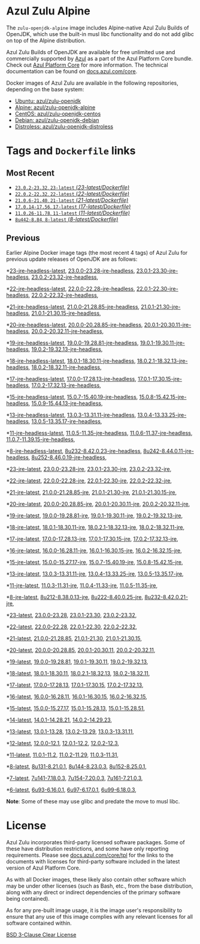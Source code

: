 Azul Zulu Alpine
================

The `zulu-openjdk-alpine` image includes Alpine-native Azul Zulu Builds of OpenJDK, which use the built-in musl libc functionality
and do not add glibc on top of the Alpine distribution.

Azul Zulu Builds of OpenJDK are available for free unlimited use and commercially supported by [Azul][1] as a part of the Azul Platform Core bundle.
Check out [Azul Platform Core][2] for more information. The technical documentation can be found on [docs.azul.com/core][3].

Docker images of Azul Zulu are available in the following repositories, depending on the base system:

  * [Ubuntu: azul/zulu-openjdk][4]
  * [Alpine: azul/zulu-openjdk-alpine][5]
  * [CentOS: azul/zulu-openjdk-centos][6]
  * [Debian: azul/zulu-openjdk-debian][7]
  * [Distroless: azul/zulu-openjdk-distroless][8]

Tags and `Dockerfile` links
===========================

Most Recent
-----------


  * [`23.0.2-23.32`, `23-latest` (*23-latest/Dockerfile)*][34]
  * [`22.0.2-22.32`, `22-latest` (*22-latest/Dockerfile)*][44]
  * [`21.0.6-21.40`, `21-latest` (*21-latest/Dockerfile)*][54]
  * [`17.0.14-17.56`, `17-latest` (*17-latest/Dockerfile)*][109]
  * [`11.0.26-11.78`, `11-latest` (*11-latest/Dockerfile)*][239]
  * [`8u442-8.84`, `8-latest` (*8-latest/Dockerfile)*][323]

Previous
--------

Earlier Alpine Docker image tags (the most recent 4 tags) of Azul Zulu for previous update releases of OpenJDK are as follows:


  *[23-jre-headless-latest][11],
  [23.0.0-23.28-jre-headless][37],
  [23.0.1-23.30-jre-headless][39],
  [23.0.2-23.32-jre-headless][43],
  
  *[22-jre-headless-latest][12],
  [22.0.0-22.28-jre-headless][45],
  [22.0.1-22.30-jre-headless][49],
  [22.0.2-22.32-jre-headless][53],
  
  *[21-jre-headless-latest][13],
  [21.0.0-21.28.85-jre-headless][55],
  [21.0.1-21.30-jre-headless][59],
  [21.0.1-21.30.15-jre-headless][61],
  
  
  
  
  
  
  *[20-jre-headless-latest][14],
  [20.0.0-20.28.85-jre-headless][82],
  [20.0.1-20.30.11-jre-headless][84],
  [20.0.2-20.32.11-jre-headless][88],
  
  *[19-jre-headless-latest][15],
  [19.0.0-19.28.81-jre-headless][90],
  [19.0.1-19.30.11-jre-headless][94],
  [19.0.2-19.32.13-jre-headless][98],
  
  *[18-jre-headless-latest][16],
  [18.0.1-18.30.11-jre-headless][100],
  [18.0.2.1-18.32.13-jre-headless][104],
  [18.0.2-18.32.11-jre-headless][106],
  
  *[17-jre-headless-latest][17],
  [17.0.0-17.28.13-jre-headless][110],
  [17.0.1-17.30.15-jre-headless][115],
  [17.0.2-17.32.13-jre-headless][118],
  
  
  
  
  
  
  
  
  
  
  
  
  
  
  
  
  *[15-jre-headless-latest][18],
  [15.0.7-15.40.19-jre-headless][182],
  [15.0.8-15.42.15-jre-headless][186],
  [15.0.9-15.44.13-jre-headless][188],
  
  
  *[13-jre-headless-latest][19],
  [13.0.3-13.31.11-jre-headless][199],
  [13.0.4-13.33.25-jre-headless][204],
  [13.0.5-13.35.17-jre-headless][207],
  
  
  
  
  
  
  
  
  
  
  *[11-jre-headless-latest][20],
  [11.0.5-11.35-jre-headless][246],
  [11.0.6-11.37-jre-headless][251],
  [11.0.7-11.39.15-jre-headless][254],
  
  
  
  
  
  
  
  
  
  
  
  
  
  
  
  
  
  
  
  
  
  
  
  *[8-jre-headless-latest][21],
  [8u232-8.42.0.23-jre-headless][340],
  [8u242-8.44.0.11-jre-headless][343],
  [8u252-8.46.0.19-jre-headless][345],
  
  
  
  
  
  
  
  
  
  
  
  
  
  
  
  
  
  
  
  
  
  
  
  *[23-jre-latest][22],
  [23.0.0-23.28-jre][35],
  [23.0.1-23.30-jre][40],
  [23.0.2-23.32-jre][42],
  
  *[22-jre-latest][23],
  [22.0.0-22.28-jre][47],
  [22.0.1-22.30-jre][48],
  [22.0.2-22.32-jre][52],
  
  *[21-jre-latest][24],
  [21.0.0-21.28.85-jre][57],
  [21.0.1-21.30-jre][58],
  [21.0.1-21.30.15-jre][63],
  
  
  
  
  
  
  *[20-jre-latest][25],
  [20.0.0-20.28.85-jre][81],
  [20.0.1-20.30.11-jre][85],
  [20.0.2-20.32.11-jre][87],
  
  *[19-jre-latest][26],
  [19.0.0-19.28.81-jre][92],
  [19.0.1-19.30.11-jre][93],
  [19.0.2-19.32.13-jre][96],
  
  *[18-jre-latest][27],
  [18.0.1-18.30.11-jre][102],
  [18.0.2.1-18.32.13-jre][103],
  [18.0.2-18.32.11-jre][107],
  
  *[17-jre-latest][28],
  [17.0.0-17.28.13-jre][112],
  [17.0.1-17.30.15-jre][113],
  [17.0.2-17.32.13-jre][117],
  
  
  
  
  
  
  
  
  
  
  
  
  
  
  
  
  *[16-jre-latest][29],
  [16.0.0-16.28.11-jre][166],
  [16.0.1-16.30.15-jre][167],
  [16.0.2-16.32.15-jre][170],
  
  *[15-jre-latest][30],
  [15.0.0-15.27.17-jre][172],
  [15.0.7-15.40.19-jre][181],
  [15.0.8-15.42.15-jre][185],
  
  
  
  *[13-jre-latest][31],
  [13.0.3-13.31.11-jre][201],
  [13.0.4-13.33.25-jre][203],
  [13.0.5-13.35.17-jre][206],
  
  
  
  
  
  
  
  
  
  
  *[11-jre-latest][32],
  [11.0.3-11.31-jre][242],
  [11.0.4-11.33-jre][245],
  [11.0.5-11.35-jre][247],
  
  
  
  
  
  
  
  
  
  
  
  
  
  
  
  
  
  
  
  
  
  
  
  
  
  
  *[8-jre-latest][33],
  [8u212-8.38.0.13-jre][333],
  [8u222-8.40.0.25-jre][334],
  [8u232-8.42.0.21-jre][337],
  
  
  
  
  
  
  
  
  
  
  
  
  
  
  
  
  
  
  
  
  
  
  
  
  
  
  
  *[23-latest][34],
  [23.0.0-23.28][36],
  [23.0.1-23.30][38],
  [23.0.2-23.32][41],
  
  *[22-latest][44],
  [22.0.0-22.28][46],
  [22.0.1-22.30][50],
  [22.0.2-22.32][51],
  
  *[21-latest][54],
  [21.0.0-21.28.85][56],
  [21.0.1-21.30][60],
  [21.0.1-21.30.15][62],
  
  
  
  
  
  
  *[20-latest][79],
  [20.0.0-20.28.85][80],
  [20.0.1-20.30.11][83],
  [20.0.2-20.32.11][86],
  
  *[19-latest][89],
  [19.0.0-19.28.81][91],
  [19.0.1-19.30.11][95],
  [19.0.2-19.32.13][97],
  
  *[18-latest][99],
  [18.0.1-18.30.11][101],
  [18.0.2.1-18.32.13][105],
  [18.0.2-18.32.11][108],
  
  *[17-latest][109],
  [17.0.0-17.28.13][111],
  [17.0.1-17.30.15][114],
  [17.0.2-17.32.13][116],
  
  
  
  
  
  
  
  
  
  
  
  
  
  
  
  
  *[16-latest][164],
  [16.0.0-16.28.11][165],
  [16.0.1-16.30.15][168],
  [16.0.2-16.32.15][169],
  
  *[15-latest][171],
  [15.0.0-15.27.17][173],
  [15.0.1-15.28.13][174],
  [15.0.1-15.28.51][175],
  
  
  
  
  
  
  
  
  
  
  *[14-latest][193],
  [14.0.1-14.28.21][194],
  [14.0.2-14.29.23][195],
  
  *[13-latest][196],
  [13.0.1-13.28][197],
  [13.0.2-13.29][198],
  [13.0.3-13.31.11][200],
  
  
  
  
  
  
  
  
  
  
  
  
  *[12-latest][235],
  [12.0.0-12.1][236],
  [12.0.1-12.2][237],
  [12.0.2-12.3][238],
  
  *[11-latest][239],
  [11.0.1-11.2][240],
  [11.0.2-11.29][241],
  [11.0.3-11.31][243],
  
  
  
  
  
  
  
  
  
  
  
  
  
  
  
  
  
  
  
  
  
  
  
  
  
  
  
  
  *[8-latest][323],
  [8u131-8.21.0.1][324],
  [8u144-8.23.0.3][325],
  [8u152-8.25.0.1][326],
  
  
  
  
  
  
  
  
  
  
  
  
  
  
  
  
  
  
  
  
  
  
  
  
  
  
  
  
  
  
  
  
  
  
  
  *[7-latest][415],
  [7u141-7.18.0.3][416],
  [7u154-7.20.0.3][417],
  [7u161-7.21.0.3][418],
  
  
  
  
  
  
  
  
  
  
  
  
  
  
  
  
  
  
  
  
  *[6-latest][438],
  [6u93-6.16.0.1][439],
  [6u97-6.17.0.1][440],
  [6u99-6.18.0.3][441],
  
  
  
  
  **Note**: Some of these may use glibc and predate the move to musl libc.

License
=======

Azul Zulu incorporates third-party licensed software packages. Some of these have distribution restrictions, and some have only reporting requirements. Please see [docs.azul.com/core/tpl][9] for the links to the documents with licenses for third-party software included in the latest version of Azul Platform Core.

As with all Docker images, these likely also contain other software which may be under other licenses (such as Bash, etc., from the base distribution, along with any direct or indirect dependencies of the primary software being contained).

As for any pre-built image usage, it is the image user's responsibility to ensure that any use of this image complies with any relevant licenses for all software contained within.

[BSD 3-Clause Clear License][10]

  [1]: https://www.azul.com/
  [2]: https://www.azul.com/products/core/
  [3]: https://docs.azul.com/core/
  [4]: https://hub.docker.com/r/azul/zulu-openjdk
  [5]: https://hub.docker.com/r/azul/zulu-openjdk-alpine
  [6]: https://hub.docker.com/r/azul/zulu-openjdk-centos
  [7]: https://hub.docker.com/r/azul/zulu-openjdk-debian
  [8]: https://hub.docker.com/r/azul/zulu-openjdk-distroless
  [9]: https://docs.azul.com/core/tpl
  [10]: https://github.com/zulu-openjdk/zulu-openjdk/blob/master/LICENSE.txt


  [11]: https://github.com/zulu-openjdk/zulu-openjdk/blob/master/alpine/23-jre-headless-latest/Dockerfile
  [37]: https://github.com/zulu-openjdk/zulu-openjdk/blob/master/alpine/23.0.0-23.28-jre-headless/Dockerfile
  [39]: https://github.com/zulu-openjdk/zulu-openjdk/blob/master/alpine/23.0.1-23.30-jre-headless/Dockerfile
  [43]: https://github.com/zulu-openjdk/zulu-openjdk/blob/master/alpine/23.0.2-23.32-jre-headless/Dockerfile
  
  [12]: https://github.com/zulu-openjdk/zulu-openjdk/blob/master/alpine/22-jre-headless-latest/Dockerfile
  [45]: https://github.com/zulu-openjdk/zulu-openjdk/blob/master/alpine/22.0.0-22.28-jre-headless/Dockerfile
  [49]: https://github.com/zulu-openjdk/zulu-openjdk/blob/master/alpine/22.0.1-22.30-jre-headless/Dockerfile
  [53]: https://github.com/zulu-openjdk/zulu-openjdk/blob/master/alpine/22.0.2-22.32-jre-headless/Dockerfile
  
  [13]: https://github.com/zulu-openjdk/zulu-openjdk/blob/master/alpine/21-jre-headless-latest/Dockerfile
  [55]: https://github.com/zulu-openjdk/zulu-openjdk/blob/master/alpine/21.0.0-21.28.85-jre-headless/Dockerfile
  [59]: https://github.com/zulu-openjdk/zulu-openjdk/blob/master/alpine/21.0.1-21.30-jre-headless/Dockerfile
  [61]: https://github.com/zulu-openjdk/zulu-openjdk/blob/master/alpine/21.0.1-21.30.15-jre-headless/Dockerfile
  
  
  
  
  
  
  [14]: https://github.com/zulu-openjdk/zulu-openjdk/blob/master/alpine/20-jre-headless-latest/Dockerfile
  [82]: https://github.com/zulu-openjdk/zulu-openjdk/blob/master/alpine/20.0.0-20.28.85-jre-headless/Dockerfile
  [84]: https://github.com/zulu-openjdk/zulu-openjdk/blob/master/alpine/20.0.1-20.30.11-jre-headless/Dockerfile
  [88]: https://github.com/zulu-openjdk/zulu-openjdk/blob/master/alpine/20.0.2-20.32.11-jre-headless/Dockerfile
  
  [15]: https://github.com/zulu-openjdk/zulu-openjdk/blob/master/alpine/19-jre-headless-latest/Dockerfile
  [90]: https://github.com/zulu-openjdk/zulu-openjdk/blob/master/alpine/19.0.0-19.28.81-jre-headless/Dockerfile
  [94]: https://github.com/zulu-openjdk/zulu-openjdk/blob/master/alpine/19.0.1-19.30.11-jre-headless/Dockerfile
  [98]: https://github.com/zulu-openjdk/zulu-openjdk/blob/master/alpine/19.0.2-19.32.13-jre-headless/Dockerfile
  
  [16]: https://github.com/zulu-openjdk/zulu-openjdk/blob/master/alpine/18-jre-headless-latest/Dockerfile
  [100]: https://github.com/zulu-openjdk/zulu-openjdk/blob/master/alpine/18.0.1-18.30.11-jre-headless/Dockerfile
  [104]: https://github.com/zulu-openjdk/zulu-openjdk/blob/master/alpine/18.0.2.1-18.32.13-jre-headless/Dockerfile
  [106]: https://github.com/zulu-openjdk/zulu-openjdk/blob/master/alpine/18.0.2-18.32.11-jre-headless/Dockerfile
  
  [17]: https://github.com/zulu-openjdk/zulu-openjdk/blob/master/alpine/17-jre-headless-latest/Dockerfile
  [110]: https://github.com/zulu-openjdk/zulu-openjdk/blob/master/alpine/17.0.0-17.28.13-jre-headless/Dockerfile
  [115]: https://github.com/zulu-openjdk/zulu-openjdk/blob/master/alpine/17.0.1-17.30.15-jre-headless/Dockerfile
  [118]: https://github.com/zulu-openjdk/zulu-openjdk/blob/master/alpine/17.0.2-17.32.13-jre-headless/Dockerfile
  
  
  
  
  
  
  
  
  
  
  
  
  
  
  
  
  [18]: https://github.com/zulu-openjdk/zulu-openjdk/blob/master/alpine/15-jre-headless-latest/Dockerfile
  [182]: https://github.com/zulu-openjdk/zulu-openjdk/blob/master/alpine/15.0.7-15.40.19-jre-headless/Dockerfile
  [186]: https://github.com/zulu-openjdk/zulu-openjdk/blob/master/alpine/15.0.8-15.42.15-jre-headless/Dockerfile
  [188]: https://github.com/zulu-openjdk/zulu-openjdk/blob/master/alpine/15.0.9-15.44.13-jre-headless/Dockerfile
  
  
  [19]: https://github.com/zulu-openjdk/zulu-openjdk/blob/master/alpine/13-jre-headless-latest/Dockerfile
  [199]: https://github.com/zulu-openjdk/zulu-openjdk/blob/master/alpine/13.0.3-13.31.11-jre-headless/Dockerfile
  [204]: https://github.com/zulu-openjdk/zulu-openjdk/blob/master/alpine/13.0.4-13.33.25-jre-headless/Dockerfile
  [207]: https://github.com/zulu-openjdk/zulu-openjdk/blob/master/alpine/13.0.5-13.35.17-jre-headless/Dockerfile
  
  
  
  
  
  
  
  
  
  
  [20]: https://github.com/zulu-openjdk/zulu-openjdk/blob/master/alpine/11-jre-headless-latest/Dockerfile
  [246]: https://github.com/zulu-openjdk/zulu-openjdk/blob/master/alpine/11.0.5-11.35-jre-headless/Dockerfile
  [251]: https://github.com/zulu-openjdk/zulu-openjdk/blob/master/alpine/11.0.6-11.37-jre-headless/Dockerfile
  [254]: https://github.com/zulu-openjdk/zulu-openjdk/blob/master/alpine/11.0.7-11.39.15-jre-headless/Dockerfile
  
  
  
  
  
  
  
  
  
  
  
  
  
  
  
  
  
  
  
  
  
  
  
  [21]: https://github.com/zulu-openjdk/zulu-openjdk/blob/master/alpine/8-jre-headless-latest/Dockerfile
  [340]: https://github.com/zulu-openjdk/zulu-openjdk/blob/master/alpine/8u232-8.42.0.23-jre-headless/Dockerfile
  [343]: https://github.com/zulu-openjdk/zulu-openjdk/blob/master/alpine/8u242-8.44.0.11-jre-headless/Dockerfile
  [345]: https://github.com/zulu-openjdk/zulu-openjdk/blob/master/alpine/8u252-8.46.0.19-jre-headless/Dockerfile
  
  
  
  
  
  
  
  
  
  
  
  
  
  
  
  
  
  
  
  
  
  
  
  [22]: https://github.com/zulu-openjdk/zulu-openjdk/blob/master/alpine/23-jre-latest/Dockerfile
  [35]: https://github.com/zulu-openjdk/zulu-openjdk/blob/master/alpine/23.0.0-23.28-jre/Dockerfile
  [40]: https://github.com/zulu-openjdk/zulu-openjdk/blob/master/alpine/23.0.1-23.30-jre/Dockerfile
  [42]: https://github.com/zulu-openjdk/zulu-openjdk/blob/master/alpine/23.0.2-23.32-jre/Dockerfile
  
  [23]: https://github.com/zulu-openjdk/zulu-openjdk/blob/master/alpine/22-jre-latest/Dockerfile
  [47]: https://github.com/zulu-openjdk/zulu-openjdk/blob/master/alpine/22.0.0-22.28-jre/Dockerfile
  [48]: https://github.com/zulu-openjdk/zulu-openjdk/blob/master/alpine/22.0.1-22.30-jre/Dockerfile
  [52]: https://github.com/zulu-openjdk/zulu-openjdk/blob/master/alpine/22.0.2-22.32-jre/Dockerfile
  
  [24]: https://github.com/zulu-openjdk/zulu-openjdk/blob/master/alpine/21-jre-latest/Dockerfile
  [57]: https://github.com/zulu-openjdk/zulu-openjdk/blob/master/alpine/21.0.0-21.28.85-jre/Dockerfile
  [58]: https://github.com/zulu-openjdk/zulu-openjdk/blob/master/alpine/21.0.1-21.30-jre/Dockerfile
  [63]: https://github.com/zulu-openjdk/zulu-openjdk/blob/master/alpine/21.0.1-21.30.15-jre/Dockerfile
  
  
  
  
  
  
  [25]: https://github.com/zulu-openjdk/zulu-openjdk/blob/master/alpine/20-jre-latest/Dockerfile
  [81]: https://github.com/zulu-openjdk/zulu-openjdk/blob/master/alpine/20.0.0-20.28.85-jre/Dockerfile
  [85]: https://github.com/zulu-openjdk/zulu-openjdk/blob/master/alpine/20.0.1-20.30.11-jre/Dockerfile
  [87]: https://github.com/zulu-openjdk/zulu-openjdk/blob/master/alpine/20.0.2-20.32.11-jre/Dockerfile
  
  [26]: https://github.com/zulu-openjdk/zulu-openjdk/blob/master/alpine/19-jre-latest/Dockerfile
  [92]: https://github.com/zulu-openjdk/zulu-openjdk/blob/master/alpine/19.0.0-19.28.81-jre/Dockerfile
  [93]: https://github.com/zulu-openjdk/zulu-openjdk/blob/master/alpine/19.0.1-19.30.11-jre/Dockerfile
  [96]: https://github.com/zulu-openjdk/zulu-openjdk/blob/master/alpine/19.0.2-19.32.13-jre/Dockerfile
  
  [27]: https://github.com/zulu-openjdk/zulu-openjdk/blob/master/alpine/18-jre-latest/Dockerfile
  [102]: https://github.com/zulu-openjdk/zulu-openjdk/blob/master/alpine/18.0.1-18.30.11-jre/Dockerfile
  [103]: https://github.com/zulu-openjdk/zulu-openjdk/blob/master/alpine/18.0.2.1-18.32.13-jre/Dockerfile
  [107]: https://github.com/zulu-openjdk/zulu-openjdk/blob/master/alpine/18.0.2-18.32.11-jre/Dockerfile
  
  [28]: https://github.com/zulu-openjdk/zulu-openjdk/blob/master/alpine/17-jre-latest/Dockerfile
  [112]: https://github.com/zulu-openjdk/zulu-openjdk/blob/master/alpine/17.0.0-17.28.13-jre/Dockerfile
  [113]: https://github.com/zulu-openjdk/zulu-openjdk/blob/master/alpine/17.0.1-17.30.15-jre/Dockerfile
  [117]: https://github.com/zulu-openjdk/zulu-openjdk/blob/master/alpine/17.0.2-17.32.13-jre/Dockerfile
  
  
  
  
  
  
  
  
  
  
  
  
  
  
  
  
  [29]: https://github.com/zulu-openjdk/zulu-openjdk/blob/master/alpine/16-jre-latest/Dockerfile
  [166]: https://github.com/zulu-openjdk/zulu-openjdk/blob/master/alpine/16.0.0-16.28.11-jre/Dockerfile
  [167]: https://github.com/zulu-openjdk/zulu-openjdk/blob/master/alpine/16.0.1-16.30.15-jre/Dockerfile
  [170]: https://github.com/zulu-openjdk/zulu-openjdk/blob/master/alpine/16.0.2-16.32.15-jre/Dockerfile
  
  [30]: https://github.com/zulu-openjdk/zulu-openjdk/blob/master/alpine/15-jre-latest/Dockerfile
  [172]: https://github.com/zulu-openjdk/zulu-openjdk/blob/master/alpine/15.0.0-15.27.17-jre/Dockerfile
  [181]: https://github.com/zulu-openjdk/zulu-openjdk/blob/master/alpine/15.0.7-15.40.19-jre/Dockerfile
  [185]: https://github.com/zulu-openjdk/zulu-openjdk/blob/master/alpine/15.0.8-15.42.15-jre/Dockerfile
  
  
  
  [31]: https://github.com/zulu-openjdk/zulu-openjdk/blob/master/alpine/13-jre-latest/Dockerfile
  [201]: https://github.com/zulu-openjdk/zulu-openjdk/blob/master/alpine/13.0.3-13.31.11-jre/Dockerfile
  [203]: https://github.com/zulu-openjdk/zulu-openjdk/blob/master/alpine/13.0.4-13.33.25-jre/Dockerfile
  [206]: https://github.com/zulu-openjdk/zulu-openjdk/blob/master/alpine/13.0.5-13.35.17-jre/Dockerfile
  
  
  
  
  
  
  
  
  
  
  [32]: https://github.com/zulu-openjdk/zulu-openjdk/blob/master/alpine/11-jre-latest/Dockerfile
  [242]: https://github.com/zulu-openjdk/zulu-openjdk/blob/master/alpine/11.0.3-11.31-jre/Dockerfile
  [245]: https://github.com/zulu-openjdk/zulu-openjdk/blob/master/alpine/11.0.4-11.33-jre/Dockerfile
  [247]: https://github.com/zulu-openjdk/zulu-openjdk/blob/master/alpine/11.0.5-11.35-jre/Dockerfile
  
  
  
  
  
  
  
  
  
  
  
  
  
  
  
  
  
  
  
  
  
  
  
  
  
  
  [33]: https://github.com/zulu-openjdk/zulu-openjdk/blob/master/alpine/8-jre-latest/Dockerfile
  [333]: https://github.com/zulu-openjdk/zulu-openjdk/blob/master/alpine/8u212-8.38.0.13-jre/Dockerfile
  [334]: https://github.com/zulu-openjdk/zulu-openjdk/blob/master/alpine/8u222-8.40.0.25-jre/Dockerfile
  [337]: https://github.com/zulu-openjdk/zulu-openjdk/blob/master/alpine/8u232-8.42.0.21-jre/Dockerfile
  
  
  
  
  
  
  
  
  
  
  
  
  
  
  
  
  
  
  
  
  
  
  
  
  
  
  
  [34]: https://github.com/zulu-openjdk/zulu-openjdk/blob/master/alpine/23-latest/Dockerfile
  [36]: https://github.com/zulu-openjdk/zulu-openjdk/blob/master/alpine/23.0.0-23.28/Dockerfile
  [38]: https://github.com/zulu-openjdk/zulu-openjdk/blob/master/alpine/23.0.1-23.30/Dockerfile
  [41]: https://github.com/zulu-openjdk/zulu-openjdk/blob/master/alpine/23.0.2-23.32/Dockerfile
  
  [44]: https://github.com/zulu-openjdk/zulu-openjdk/blob/master/alpine/22-latest/Dockerfile
  [46]: https://github.com/zulu-openjdk/zulu-openjdk/blob/master/alpine/22.0.0-22.28/Dockerfile
  [50]: https://github.com/zulu-openjdk/zulu-openjdk/blob/master/alpine/22.0.1-22.30/Dockerfile
  [51]: https://github.com/zulu-openjdk/zulu-openjdk/blob/master/alpine/22.0.2-22.32/Dockerfile
  
  [54]: https://github.com/zulu-openjdk/zulu-openjdk/blob/master/alpine/21-latest/Dockerfile
  [56]: https://github.com/zulu-openjdk/zulu-openjdk/blob/master/alpine/21.0.0-21.28.85/Dockerfile
  [60]: https://github.com/zulu-openjdk/zulu-openjdk/blob/master/alpine/21.0.1-21.30/Dockerfile
  [62]: https://github.com/zulu-openjdk/zulu-openjdk/blob/master/alpine/21.0.1-21.30.15/Dockerfile
  
  
  
  
  
  
  [79]: https://github.com/zulu-openjdk/zulu-openjdk/blob/master/alpine/20-latest/Dockerfile
  [80]: https://github.com/zulu-openjdk/zulu-openjdk/blob/master/alpine/20.0.0-20.28.85/Dockerfile
  [83]: https://github.com/zulu-openjdk/zulu-openjdk/blob/master/alpine/20.0.1-20.30.11/Dockerfile
  [86]: https://github.com/zulu-openjdk/zulu-openjdk/blob/master/alpine/20.0.2-20.32.11/Dockerfile
  
  [89]: https://github.com/zulu-openjdk/zulu-openjdk/blob/master/alpine/19-latest/Dockerfile
  [91]: https://github.com/zulu-openjdk/zulu-openjdk/blob/master/alpine/19.0.0-19.28.81/Dockerfile
  [95]: https://github.com/zulu-openjdk/zulu-openjdk/blob/master/alpine/19.0.1-19.30.11/Dockerfile
  [97]: https://github.com/zulu-openjdk/zulu-openjdk/blob/master/alpine/19.0.2-19.32.13/Dockerfile
  
  [99]: https://github.com/zulu-openjdk/zulu-openjdk/blob/master/alpine/18-latest/Dockerfile
  [101]: https://github.com/zulu-openjdk/zulu-openjdk/blob/master/alpine/18.0.1-18.30.11/Dockerfile
  [105]: https://github.com/zulu-openjdk/zulu-openjdk/blob/master/alpine/18.0.2.1-18.32.13/Dockerfile
  [108]: https://github.com/zulu-openjdk/zulu-openjdk/blob/master/alpine/18.0.2-18.32.11/Dockerfile
  
  [109]: https://github.com/zulu-openjdk/zulu-openjdk/blob/master/alpine/17-latest/Dockerfile
  [111]: https://github.com/zulu-openjdk/zulu-openjdk/blob/master/alpine/17.0.0-17.28.13/Dockerfile
  [114]: https://github.com/zulu-openjdk/zulu-openjdk/blob/master/alpine/17.0.1-17.30.15/Dockerfile
  [116]: https://github.com/zulu-openjdk/zulu-openjdk/blob/master/alpine/17.0.2-17.32.13/Dockerfile
  
  
  
  
  
  
  
  
  
  
  
  
  
  
  
  
  [164]: https://github.com/zulu-openjdk/zulu-openjdk/blob/master/alpine/16-latest/Dockerfile
  [165]: https://github.com/zulu-openjdk/zulu-openjdk/blob/master/alpine/16.0.0-16.28.11/Dockerfile
  [168]: https://github.com/zulu-openjdk/zulu-openjdk/blob/master/alpine/16.0.1-16.30.15/Dockerfile
  [169]: https://github.com/zulu-openjdk/zulu-openjdk/blob/master/alpine/16.0.2-16.32.15/Dockerfile
  
  [171]: https://github.com/zulu-openjdk/zulu-openjdk/blob/master/alpine/15-latest/Dockerfile
  [173]: https://github.com/zulu-openjdk/zulu-openjdk/blob/master/alpine/15.0.0-15.27.17/Dockerfile
  [174]: https://github.com/zulu-openjdk/zulu-openjdk/blob/master/alpine/15.0.1-15.28.13/Dockerfile
  [175]: https://github.com/zulu-openjdk/zulu-openjdk/blob/master/alpine/15.0.1-15.28.51/Dockerfile
  
  
  
  
  
  
  
  
  
  
  [193]: https://github.com/zulu-openjdk/zulu-openjdk/blob/master/alpine/14-latest/Dockerfile
  [194]: https://github.com/zulu-openjdk/zulu-openjdk/blob/master/alpine/14.0.1-14.28.21/Dockerfile
  [195]: https://github.com/zulu-openjdk/zulu-openjdk/blob/master/alpine/14.0.2-14.29.23/Dockerfile
  
  [196]: https://github.com/zulu-openjdk/zulu-openjdk/blob/master/alpine/13-latest/Dockerfile
  [197]: https://github.com/zulu-openjdk/zulu-openjdk/blob/master/alpine/13.0.1-13.28/Dockerfile
  [198]: https://github.com/zulu-openjdk/zulu-openjdk/blob/master/alpine/13.0.2-13.29/Dockerfile
  [200]: https://github.com/zulu-openjdk/zulu-openjdk/blob/master/alpine/13.0.3-13.31.11/Dockerfile
  
  
  
  
  
  
  
  
  
  
  
  
  [235]: https://github.com/zulu-openjdk/zulu-openjdk/blob/master/alpine/12-latest/Dockerfile
  [236]: https://github.com/zulu-openjdk/zulu-openjdk/blob/master/alpine/12.0.0-12.1/Dockerfile
  [237]: https://github.com/zulu-openjdk/zulu-openjdk/blob/master/alpine/12.0.1-12.2/Dockerfile
  [238]: https://github.com/zulu-openjdk/zulu-openjdk/blob/master/alpine/12.0.2-12.3/Dockerfile
  
  [239]: https://github.com/zulu-openjdk/zulu-openjdk/blob/master/alpine/11-latest/Dockerfile
  [240]: https://github.com/zulu-openjdk/zulu-openjdk/blob/master/alpine/11.0.1-11.2/Dockerfile
  [241]: https://github.com/zulu-openjdk/zulu-openjdk/blob/master/alpine/11.0.2-11.29/Dockerfile
  [243]: https://github.com/zulu-openjdk/zulu-openjdk/blob/master/alpine/11.0.3-11.31/Dockerfile
  
  
  
  
  
  
  
  
  
  
  
  
  
  
  
  
  
  
  
  
  
  
  
  
  
  
  
  
  [323]: https://github.com/zulu-openjdk/zulu-openjdk/blob/master/alpine/8-latest/Dockerfile
  [324]: https://github.com/zulu-openjdk/zulu-openjdk/blob/master/alpine/8u131-8.21.0.1/Dockerfile
  [325]: https://github.com/zulu-openjdk/zulu-openjdk/blob/master/alpine/8u144-8.23.0.3/Dockerfile
  [326]: https://github.com/zulu-openjdk/zulu-openjdk/blob/master/alpine/8u152-8.25.0.1/Dockerfile
  
  
  
  
  
  
  
  
  
  
  
  
  
  
  
  
  
  
  
  
  
  
  
  
  
  
  
  
  
  
  
  
  
  
  
  [415]: https://github.com/zulu-openjdk/zulu-openjdk/blob/master/alpine/7-latest/Dockerfile
  [416]: https://github.com/zulu-openjdk/zulu-openjdk/blob/master/alpine/7u141-7.18.0.3/Dockerfile
  [417]: https://github.com/zulu-openjdk/zulu-openjdk/blob/master/alpine/7u154-7.20.0.3/Dockerfile
  [418]: https://github.com/zulu-openjdk/zulu-openjdk/blob/master/alpine/7u161-7.21.0.3/Dockerfile
  
  
  
  
  
  
  
  
  
  
  
  
  
  
  
  
  
  
  
  
  [438]: https://github.com/zulu-openjdk/zulu-openjdk/blob/master/alpine/6-latest/Dockerfile
  [439]: https://github.com/zulu-openjdk/zulu-openjdk/blob/master/alpine/6u93-6.16.0.1/Dockerfile
  [440]: https://github.com/zulu-openjdk/zulu-openjdk/blob/master/alpine/6u97-6.17.0.1/Dockerfile
  [441]: https://github.com/zulu-openjdk/zulu-openjdk/blob/master/alpine/6u99-6.18.0.3/Dockerfile
  
  
  
  
  